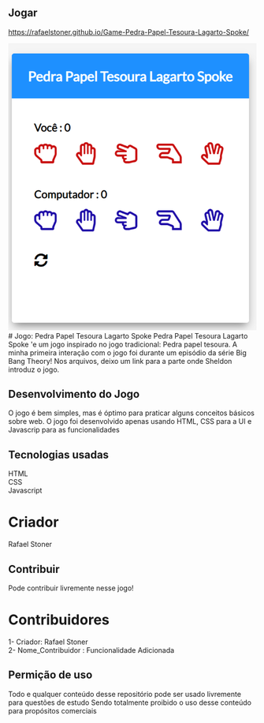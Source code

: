## Jogar
https://rafaelstoner.github.io/Game-Pedra-Papel-Tesoura-Lagarto-Spoke/

<div align="center">
<img src="/Interface.PNG"></img>
</div>
# Jogo: Pedra Papel Tesoura Lagarto Spoke
Pedra Papel Tesoura Lagarto Spoke 'e um jogo inspirado no jogo tradicional: Pedra papel tesoura.
A minha primeira interação com o jogo foi durante um episódio da série Big Bang Theory! Nos arquivos, deixo um link para a parte onde Sheldon introduz o jogo.





## Desenvolvimento do Jogo
O jogo é bem simples, mas é óptimo para praticar alguns conceitos básicos sobre web.
O jogo foi desenvolvido apenas usando HTML, CSS para a UI e Javascrip para as funcionalidades


## Tecnologias usadas
HTML <br>
CSS <br>
Javascript <br>

# Criador
Rafael Stoner


## Contribuir
Pode contribuir livremente nesse jogo! 

# Contribuidores 
1- Criador: Rafael Stoner <br>
2- Nome_Contribuidor : Funcionalidade Adicionada

## Permição de uso
Todo e qualquer conteúdo desse repositório pode ser usado livremente para questões de estudo
Sendo totalmente proibido o uso desse conteúdo para propósitos comerciais

